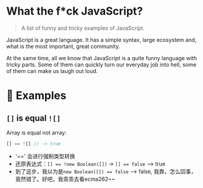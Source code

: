 # What the f*ck JavaScript?

> A list of funny and tricky examples of JavaScript.

JavaScript is a great language. It has a simple syntax, large ecosystem and, what is the most important, great community.

At the same time, all we know that JavaScript is a quite funny language with tricky parts. Some of them can quickly turn our everyday job into hell, some of them can make us laugh out loud.

# 👀 Examples

## `[]` is equal `![]`

Array is equal not array:

```js
[] == ![] // -> true
```
- '==' 会进行强制类型转换
- 还原表达式：`[] == !new Boolean([])` -> `[] == false` --> true
- 到了这步，我以为是`new Boolean([]) == false` --> false, 我靠，怎么回事，竟然错了。好吧，我乖乖去看ecma262~~
